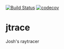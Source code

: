 [//]: # ( @mainpage )
[![Build Status](https://travis-ci.org/jmeyers314/jtrace.svg?branch=master)](https://travis-ci.org/jmeyers314/jtrace)
[![codecov](https://codecov.io/gh/jmeyers314/jtrace/branch/master/graph/badge.svg)](https://codecov.io/gh/jmeyers314/jtrace)

jtrace
======

Josh's raytracer
